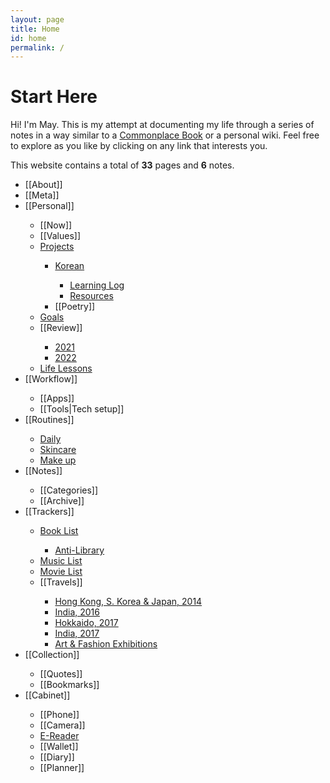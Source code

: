 ```yaml
---
layout: page
title: Home
id: home
permalink: /
---
```


<h1>Start Here</h1>

<p>Hi! I'm May. This is my attempt at documenting my life through a series of notes in a way similar to a <a href="https://en.wikipedia.org/wiki/Commonplace_book">Commonplace Book</a> or a personal wiki. Feel free to explore as you like by clicking on any link that interests you.</p>

<p>This website contains a total of <b>33</b> pages and <b>6</b> notes.</p>

<ul>
<li>[[About]]</li>
<li>[[Meta]]</li>
<li>[[Personal]]</li>
<ul>
    <li>[[Now]]</li>
    <li>[[Values]]</li>
    <li><a class="internal-link" href="/life/projects">Projects</a></li>
    <ul>
    <li><a class="internal-link" href="/projects/korean">Korean</a></li>
    <ul>
    <li><a class="internal-link" href="/korean/log">Learning Log</a></li>
    <li><a class="internal-link" href="/korean/resources">Resources</a></li>
    </ul>
    <li>[[Poetry]]</li>
    </ul>
    <li><a class="internal-link" href="/life/goals">Goals</a></li>
    <li>[[Review]]</li>
    <ul>
    <li><a class="internal-link" href="/year/2021">2021</a></li>
    <li><a class="internal-link" href="/year/2022">2022</a></li>
    </ul>
    <li><a class="internal-link" href="/life/lessons">Life Lessons</a></li>
</ul>
<li>[[Workflow]]</li>
<ul>
    <li>[[Apps]]</li>
    <li>[[Tools|Tech setup]]</li>
</ul>
<li>[[Routines]]</li>
<ul>
    <li><a class="internal-link" href="/routine/daily">Daily</a></li>
    <li><a class="internal-link" href="/routine/skincare">Skincare</a></li>
    <li><a class="internal-link" href="/routine/make-up">Make up</a></li>
</ul>  
<li>[[Notes]]</li>
<ul>
<li>[[Categories]]</li>
<li>[[Archive]]</li>
</ul>  
<li>[[Trackers]]</li>
    <ul>
    <li><a class="internal-link" href="/trackers/book-list">Book List</a></li>
    <ul>
    <li><a class="internal-link" href="/trackers/anti-library">Anti-Library</a></li>
    </ul>
    <li><a class="internal-link" href="/trackers/music-list">Music List</a></li>
    <li><a class="internal-link" href="/trackers/movie-list">Movie List</a></li>
    <li>[[Travels]]</li>
    <ul>
    <li><a class="internal-link" href="/trip/east-asia-2014">Hong Kong, S. Korea & Japan, 2014</a></li>
    <li><a class="internal-link" href="/trip/india-2016">India, 2016</a></li>
    <li><a class="internal-link" href="/trip/hokkaido-2017">Hokkaido, 2017</a></li>
    <li><a class="internal-link" href="/trip/india-2017">India, 2017</a></li>
    <li><a class="internal-link" href="/trip/exhibitions">Art & Fashion Exhibitions</a></li>
    </ul>
</ul>
<li>[[Collection]]</li>
<ul>
<li>[[Quotes]]</li>
<li>[[Bookmarks]]</li>
</ul>  
<li>[[Cabinet]]</li>
<ul>
<li>[[Phone]]</li>
<li>[[Camera]]</li>
<li><a class="internal-link" href="/item/e-reader">E-Reader</a></li>
<li>[[Wallet]]</li>
<li>[[Diary]]</li>
<li>[[Planner]]</li>
</ul>
</ul>



<style>
  .wrapper {
    max-width: 58em;
  }
</style>
